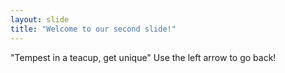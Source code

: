 ```yaml
---
layout: slide
title: "Welcome to our second slide!"
---
```

"Tempest in a teacup, get unique"
Use the left arrow to go back!
